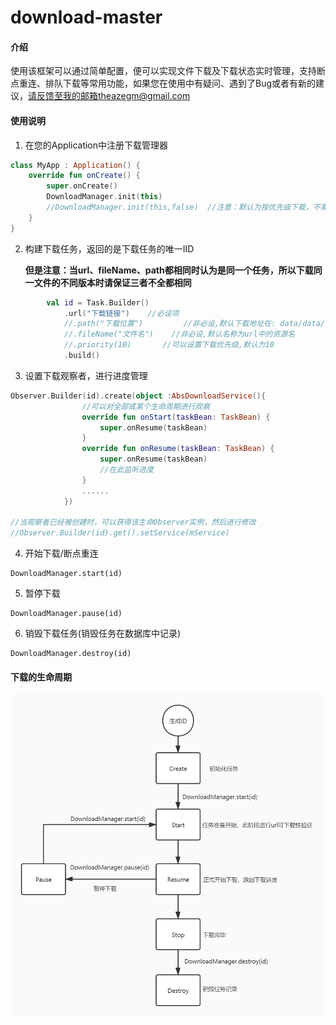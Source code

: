 # download-master

#### 介绍
使用该框架可以通过简单配置，便可以实现文件下载及下载状态实时管理，支持断点重连、排队下载等常用功能，如果您在使用中有疑问、遇到了Bug或者有新的建议，请反馈至我的邮箱theazegm@gmail.com

#### 使用说明

1. 在您的Application中注册下载管理器

```kotlin
class MyApp : Application() {
    override fun onCreate() {
        super.onCreate()
        DownloadManager.init(this)
        //DownloadManager.init(this,false)  //注意：默认为按优先级下载，不需要按优先级下载时请设定byPriority参数
    }
}
```

2. 构建下载任务，返回的是下载任务的唯一IID

   **但是注意：当url、fileName、path都相同时认为是同一个任务，所以下载同一文件的不同版本时请保证三者不全都相同**

```kotlin
        val id = Task.Builder()
            .url("下载链接")    //必设项
            //.path("下载位置")         //非必设,默认下载地址在: data/data/包名/files/
            //.fileName("文件名")    //非必设,默认名称为url中的资源名
            //.priority(10)       //可以设置下载优先级,默认为10
            .build()
```

3. 设置下载观察者，进行进度管理

```kotlin
Observer.Builder(id).create(object :AbsDownloadService(){
    			//可以对全部或某个生命周期进行观察
    			override fun onStart(taskBean: TaskBean) {
                    super.onResume(taskBean)
                }
                override fun onResume(taskBean: TaskBean) {
                    super.onResume(taskBean)
                    //在此监听进度
                }
    			......
            })

//当观察者已经被创建时，可以获得该生命Observer实例，然后进行修改
//Observer.Builder(id).get().setService(mService)
```

4. 开始下载/断点重连

```
DownloadManager.start(id)
```

5. 暂停下载

```
DownloadManager.pause(id)
```

6. 销毁下载任务(销毁任务在数据库中记录)

```
DownloadManager.destroy(id)
```

#### 下载的生命周期

![](life.jpg)